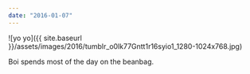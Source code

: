 ```yaml
---
date: "2016-01-07"
---
```


![yo yo]({{ site.baseurl }}/assets/images/2016/tumblr_o0lk77Gntt1r16syio1_1280-1024x768.jpg)

Boi spends most of the day on the beanbag.
